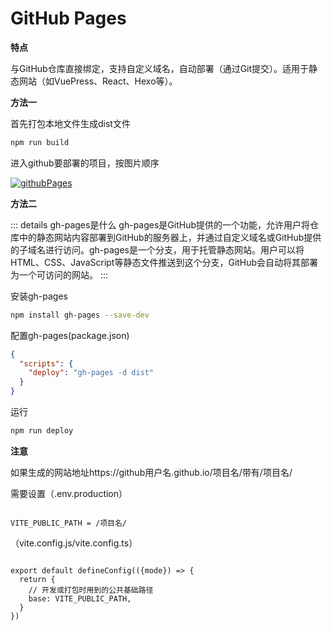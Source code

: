 # GitHub Pages

**特点**

与GitHub仓库直接绑定，支持自定义域名，自动部署（通过Git提交）。适用于静态网站（如VuePress、React、Hexo等）。

**方法一**

首先打包本地文件生成dist文件
```sh
npm run build
```

进入github要部署的项目，按图片顺序

[![githubPages](/githubPages.jpg)](/githubPages.jpg)

**方法二**

::: details ‌gh-pages是什么
‌gh-pages‌是GitHub提供的一个功能，允许用户将仓库中的静态网站内容部署到GitHub的服务器上，并通过自定义域名或GitHub提供的子域名进行访问。gh-pages是一个分支，用于托管静态网站。用户可以将HTML、CSS、JavaScript等静态文件推送到这个分支，GitHub会自动将其部署为一个可访问的网站‌。
:::

安装gh-pages
```sh
npm install gh-pages --save-dev
```

配置gh-pages(package.json)
```json [package.json]
{
  "scripts": {
    "deploy": "gh-pages -d dist"
  }
}
```

运行
```sh
npm run deploy
```

**注意**

如果生成的网站地址https://github用户名.github.io/项目名/带有/项目名/

需要设置（.env.production）
```[.env.production]

VITE_PUBLIC_PATH = /项目名/

```

（vite.config.js/vite.config.ts）
```[vite.config.js]

export default defineConfig(({mode}) => {
  return {
    // 开发或打包时用到的公共基础路径
    base: VITE_PUBLIC_PATH,
  }
})

```